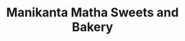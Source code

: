 ---
title: "Manikanta Matha Sweets and Bakery"
url: /vizianagaram/manikanta-matha-sweets-and-bakery/
shop: Bäckerei
---